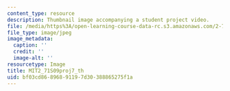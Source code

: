 ```yaml
---
content_type: resource
description: Thumbnail image accompanying a student project video.
file: /media/https%3A/open-learning-course-data-rc.s3.amazonaws.com/2-71-optics-spring-2009/bf03cd86896891197d30388865275f1a_MIT2_71S09proj7_th.jpg
file_type: image/jpeg
image_metadata:
  caption: ''
  credit: ''
  image-alt: ''
resourcetype: Image
title: MIT2_71S09proj7_th
uid: bf03cd86-8968-9119-7d30-388865275f1a
---
```

